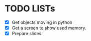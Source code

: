 # TODO LISTs

* [X] Get objects moving in python
* [X] Get a screen to show used memory.
* [X] Prepare slides
